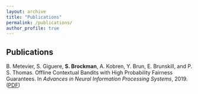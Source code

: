 ```yaml
---
layout: archive
title: "Publications"
permalink: /publications/
author_profile: true
---
```


## Publications
B. Metevier, S. Giguere, **S. Brockman**, A. Kobren, Y. Brun, E. Brunskill, and P. S. Thomas. Offline Contextual Bandits with High Probability Fairness Guarantees. In *Advances in Neural Information Processing Systems*, 2019. ([PDF](https://github.com/brocksar/brocksar.github.io/files/neurips_paper.pdf))

